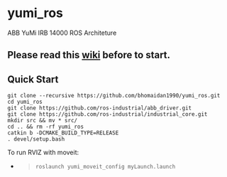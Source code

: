 # yumi_ros
ABB YuMi IRB 14000 ROS Architeture

## Please read this [wiki](https://github.com/kth-ros-pkg/yumi/wiki) before to start.

## Quick Start

```
git clone --recursive https://github.com/bhomaidan1990/yumi_ros.git
cd yumi_ros
git clone https://github.com/ros-industrial/abb_driver.git
git clone https://github.com/ros-industrial/industrial_core.git
mkdir src && mv * src/
cd .. && rm -rf yumi_ros
catkin b -DCMAKE_BUILD_TYPE=RELEASE
. devel/setup.bash
```

To run RVIZ with moveit:
- > `roslaunch yumi_moveit_config myLaunch.launch`
